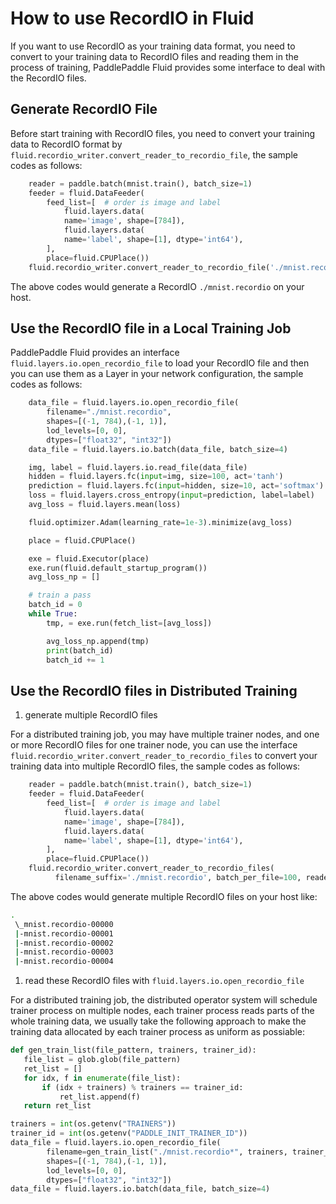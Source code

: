 # How to use RecordIO in Fluid

If you want to use RecordIO as your training data format, you need to convert to your training data
to RecordIO files and reading them in the process of training, PaddlePaddle Fluid provides some
interface to deal with the RecordIO files.

## Generate RecordIO File

Before start training with RecordIO files, you need to convert your training data
to RecordIO format by `fluid.recordio_writer.convert_reader_to_recordio_file`, the sample codes
as follows:

```python
    reader = paddle.batch(mnist.train(), batch_size=1)
    feeder = fluid.DataFeeder(
        feed_list=[  # order is image and label
            fluid.layers.data(
            name='image', shape=[784]),
            fluid.layers.data(
            name='label', shape=[1], dtype='int64'),
        ],
        place=fluid.CPUPlace())
    fluid.recordio_writer.convert_reader_to_recordio_file('./mnist.recordio', reader, feeder)
```

The above codes would generate a RecordIO `./mnist.recordio` on your host.

## Use the RecordIO file in a Local Training Job

PaddlePaddle Fluid provides an interface `fluid.layers.io.open_recordio_file` to load your RecordIO file
and then you can use them as a Layer in your network configuration, the sample codes as follows:

```python
    data_file = fluid.layers.io.open_recordio_file(
        filename="./mnist.recordio",
        shapes=[(-1, 784),(-1, 1)],
        lod_levels=[0, 0],
        dtypes=["float32", "int32"])
    data_file = fluid.layers.io.batch(data_file, batch_size=4)

    img, label = fluid.layers.io.read_file(data_file)
    hidden = fluid.layers.fc(input=img, size=100, act='tanh')
    prediction = fluid.layers.fc(input=hidden, size=10, act='softmax')
    loss = fluid.layers.cross_entropy(input=prediction, label=label)
    avg_loss = fluid.layers.mean(loss)

    fluid.optimizer.Adam(learning_rate=1e-3).minimize(avg_loss)

    place = fluid.CPUPlace()

    exe = fluid.Executor(place)
    exe.run(fluid.default_startup_program())
    avg_loss_np = []

    # train a pass
    batch_id = 0
    while True:
        tmp, = exe.run(fetch_list=[avg_loss])

        avg_loss_np.append(tmp)
        print(batch_id)
        batch_id += 1
```

## Use the RecordIO files in Distributed Training

1. generate multiple RecordIO files

For a distributed training job, you may have multiple trainer nodes,
and one or more RecordIO files for one trainer node, you can use the interface
`fluid.recordio_writer.convert_reader_to_recordio_files` to convert your training data
into multiple RecordIO files, the sample codes as follows:

```python
    reader = paddle.batch(mnist.train(), batch_size=1)
    feeder = fluid.DataFeeder(
        feed_list=[  # order is image and label
            fluid.layers.data(
            name='image', shape=[784]),
            fluid.layers.data(
            name='label', shape=[1], dtype='int64'),
        ],
        place=fluid.CPUPlace())
    fluid.recordio_writer.convert_reader_to_recordio_files(
          filename_suffix='./mnist.recordio', batch_per_file=100, reader, feeder)
```

The above codes would generate multiple RecordIO files on your host like:

```bash
.
 \_mnist.recordio-00000
 |-mnist.recordio-00001
 |-mnist.recordio-00002
 |-mnist.recordio-00003
 |-mnist.recordio-00004
```

1. read these RecordIO files with `fluid.layers.io.open_recordio_file`

For a distributed training job, the distributed operator system will schedule trainer process on multiple nodes,
each trainer process reads parts of the whole training data, we usually take the following approach to make the training
data allocated by each trainer process as uniform as possiable:

```python
def gen_train_list(file_pattern, trainers, trainer_id):
   file_list = glob.glob(file_pattern)
   ret_list = []
   for idx, f in enumerate(file_list):
       if (idx + trainers) % trainers == trainer_id:
           ret_list.append(f)
   return ret_list

trainers = int(os.getenv("TRAINERS"))
trainer_id = int(os.getenv("PADDLE_INIT_TRAINER_ID"))
data_file = fluid.layers.io.open_recordio_file(
        filename=gen_train_list("./mnist.recordio*", trainers, trainer_id),
        shapes=[(-1, 784),(-1, 1)],
        lod_levels=[0, 0],
        dtypes=["float32", "int32"])
data_file = fluid.layers.io.batch(data_file, batch_size=4)
```
